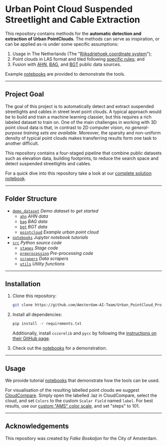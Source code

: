 # Urban Point Cloud Suspended Streetlight and Cable Extraction

This repository contains methods for the **automatic detection and extraction of Urban PointClouds**. The methods can serve as inspiration, or can be applied as-is under some specific assumptions:

1. Usage in The Netherlands (The "[Rijksdriehoek coordinate system](https://nl.wikipedia.org/wiki/Rijksdriehoeksco%C3%B6rdinaten)");
2. Point clouds in LAS format and tiled following [specific rules](datasets); and
3. Fusion with [AHN](https://www.ahn.nl/), [BAG](https://www.geobasisregistraties.nl/basisregistraties/adressen-en-gebouwen), and [BGT](https://www.geobasisregistraties.nl/basisregistraties/grootschalige-topografie) public data sources.

Example [notebooks](notebooks) are provided to demonstrate the tools.


---

## Project Goal

The goal of this project is to automatically detect and extract suspended streetlights and cables in street level point clouds. A typical approach would be to build and train a machine learning classier, but this requires a rich labeled dataset to train on. One of the main challenges in working with 3D point cloud data is that, in contrast to 2D computer vision, _no general-purpose training sets are available_. Moreover, the sparsity and non-uniform density of typical point clouds makes transferring results form one task to another difficult.

This repository contains a four-staged pipeline that combine public datasets such as elevation data, building footprints, to reduce the search space and detect suspended streetlights and cables.

For a quick dive into this repository take a look at our [complete solution notebook](notebooks/Complete%20solution.ipynb).

---

## Folder Structure

 * [`demo_dataset`](./datasets) _Demo dataset to get started_
   * [`ahn`](./datasets/ahn) _AHN data_
   * [`bag`](./datasets/bgt) _BAG data_
   * [`bgt`](./datasets/bgt) _BGT data_
   * [`pointcloud`](./datasets/pointcloud) _Example urban point cloud_
 * [`notebooks`](./notebooks) _Jupyter notebook tutorials_
 * [`src`](./src) _Python source code_
   * [`stages`](./src/stages) _Stage code_
   * [`preprocessing`](./src/preprocessing) _Pre-processing code_
   * [`scrapers`](./src/scrapers) _Data scrapers_
   * [`utils`](./src/utils) _Utility functions_

---

## Installation

1. Clone this repository:
    ```bash
    git clone https://github.com/Amsterdam-AI-Team/Urban_PointCloud_Processing.git
    ```

2. Install all dependencies:
    ```bash
    pip install -r requirements.txt
    ```
    Additionally, install `cccorelib` and `pycc` by following the [instructions on their GitHub page](https://github.com/tmontaigu/CloudCompare-PythonPlugin/blob/master/docs/building.rst#building-as-indenpendent-wheels).

3. Check out the [notebooks](notebooks) for a demonstration.

---

## Usage

We provide tutorial [notebooks](notebooks) that demonstrate how the tools can be used.

For visualisation of the resulting labelled point clouds we suggest [CloudCompare](https://www.danielgm.net/cc/). Simply open the labelled .laz in CloudCompare, select the cloud, and set `Colors` to the custom `Scalar Field` named `label`. For best results, use our [custom "AMS" color scale](https://github.com/Amsterdam-AI-Team/Urban_PointCloud_Processing/raw/main/media/cc_color_scale.xml), and set "steps" to 101.

---

## Acknowledgements

This repository was created by _Falke Boskaljon_ for the City of Amsterdam.
